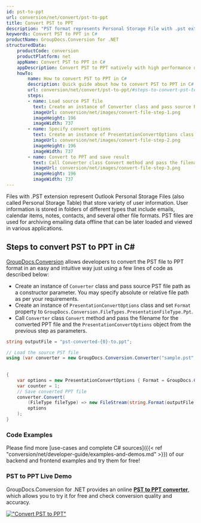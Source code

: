 ```yaml
---
id: pst-to-ppt
url: conversion/net/convert/pst-to-ppt
title: Convert PST to PPT
description: "PST format represents Personal Storage File with .pst extension. Learn how to convert PST to PPT file programmatically in C# language using GroupDocs.Conversion for .NET library."
keywords: Convert PST to PPT in C#
productName: GroupDocs.Conversion for .NET
structuredData:
    productCode: conversion
    productPlatform: net
    appName: Convert PST to PPT in C#
    appDescription: Convert PST to PPT natively with high performance using C# language and server side GroupDocs.Conversion for .NET APIs, without the use of any software like Microsoft or Open Office.
    howTo:
        name: How to convert PST to PPT in C# 
        description: Quick guide about how to convert PST to PPT in C# with high performance and accuracy.
        url: conversion/net/convert/pst-to-ppt/#steps-to-convert-pst-to-ppt-in-c
        steps:
        - name: Load source PST file 
          text: Create an instance of Converter class and pass source PST file path as a constructor parameter. You may specify absolute or relative file path as per your requirements. 
          imageUrl: conversion/net/images/convert-file-step-1.png
          imageHeight: 196
          imageWidth: 737
        - name: Specify convert options 
          text: Create an instance of PresentationConvertOptions class.
          imageUrl: conversion/net/images/convert-file-step-2.png
          imageHeight: 196
          imageWidth: 737
        - name: Convert to PPT and save result 
          text: Call Converter class Convert method and pass the filename for the converted HTML file and the PresentationConvertOptions object from the previous step as parameters.
          imageUrl: conversion/net/images/convert-file-step-3.png
          imageHeight: 196
          imageWidth: 737
---
```


Files with .PST extension represent Outlook Personal Storage Files (also called Personal Storage Table) that store variety of user information. User information is stored in folders of different types that include emails, calendar items, notes, contacts, and several other file formats. PST files are used for archiving emailing data offline that can be later loaded and viewed in various applications.

## Steps to convert PST to PPT in C#

[GroupDocs.Conversion](https://products.groupdocs.com/conversion/net) allows developers to convert the PST file to PPT format in an easy and intuitive way just using a few lines of code as described below:

* Create an instance of `Converter` class and pass source PST file path as a constructor parameter. You may specify absolute or relative file path as per your requirements. 
* Create an instance of `PresentationConvertOptions` class and set `Format` property to `GroupDocs.Conversion.FileTypes.PresentationFileType.Ppt`.
* Call `Converter` class `Convert` method and pass the filename for the converted PPT file and the `PresentationConvertOptions` object from the previous step as parameters.

```csharp
string outputFile = "pst-converted-{0}-to.ppt";

// Load the source PST file
using (var converter = new GroupDocs.Conversion.Converter("sample.pst", fileType => fileType == PersonalStorageFileType.Pst
                                                                                                    ? new PersonalStorageLoadOptions()
                                                                                                    : null))
{
    var options = new PresentationConvertOptions { Format = GroupDocs.Conversion.FileTypes.PresentationFileType.Ppt };
	var counter = 1;
    // Save converted PPT file
    converter.Convert(
		(FileType fileType) => new FileStream(string.Format(outputFile, counter++), FileMode.Create),
        options
    );            
}
```

### Code Examples

Please find more [use-cases and complete C# sources]({{< ref "conversion/net/developer-guide/examples-and-demos.md" >}}) of our backend and frontend examples and try them for free!

### PST to PPT Live Demo

GroupDocs.Conversion for .NET provides an online [**PST to PPT converter**](https://products.groupdocs.app/conversion/pst-to-ppt), which allows you to try it for free and check conversion quality and accuracy.

[!["Convert PST to PPT"](conversion/net/images/convert-to-ppt/convert-pst-to-ppt.png)](https://products.groupdocs.app/conversion/pst-to-ppt)